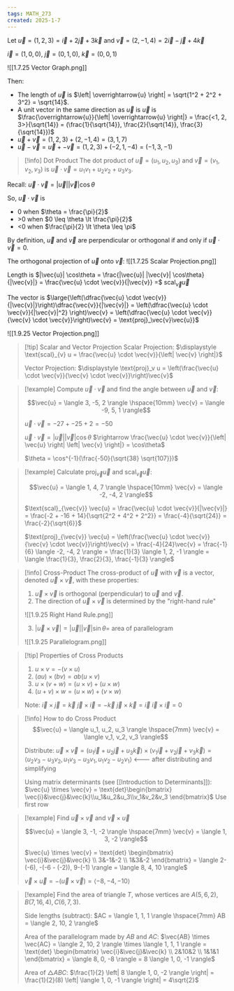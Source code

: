 ```yaml
---
tags: MATH_273
created: 2025-1-7
---
```


Let $\overrightarrow{u} = (1, 2, 3) = \overrightarrow{i} + 2\overrightarrow{j} + 3\overrightarrow{k}$ and $\overrightarrow{v} = (2, -1, 4) = 2\overrightarrow{i} - \overrightarrow{j} + 4\overrightarrow{k}$

$\overrightarrow{i} = (1, 0, 0)$, $\overrightarrow{j} = (0, 1, 0)$, $\overrightarrow{k} = (0, 0, 1)$

![[1.7.25 Vector Graph.png]]

Then:

- The length of $\overrightarrow{u}$ is $\left| \overrightarrow{u} \right| = \sqrt{1^2 + 2^2 + 3^2} = \sqrt{14}$.
- A unit vector in the same direction as $\overrightarrow{u}$ is $\overrightarrow{u}$ is $\frac{\overrightarrow{u}}{\left| \overrightarrow{u} \right|} = \frac{<1, 2, 3>}{\sqrt{14}} = (\frac{1}{\sqrt{14}}, \frac{2}{\sqrt{14}}, \frac{3}{\sqrt{14}})$
- $\overrightarrow{u} + \overrightarrow{v} = (1, 2, 3) + (2, -1, 4) = (3, 1, 7)$
- $\vec{u} - \vec{v} = \vec{u} + -\vec{v} = (1, 2, 3) + (-2, 1, -4) = (-1, 3, -1)$

> [!info] Dot Product
> The dot product of $\vec{u} = (u_1, u_2, u_3)$ and $\vec{v} = (v_1, v_2, v_3)$ is $\vec{u} \cdot \vec{v} = u_1v_1 + u_2v_2 + u_3v_3$.

Recall:
$\vec{u} \cdot \vec{v} = |\vec{u}| |\vec{v}| \cos\theta$

So, $\vec{u} \cdot \vec{v}$ is
- 0 when $\theta = \frac{\pi}{2}$
- \>0 when $0 \leq \theta \lt \frac{\pi}{2}$
- <0 when $\frac{\pi}{2} \lt \theta \leq \pi$

By definition, $\vec{u}$ and $\vec{v}$ are perpendicular or orthogonal if and only if $\vec{u} \cdot \vec{v} = 0$.

The orthogonal projection of $\vec{u}$ onto $\vec{v}$:
![[1.7.25 Scalar Projection.png]]

Length is $|\vec{u}| \cos\theta = \frac{|\vec{u}| |\vec{v}| \cos\theta}{|\vec{v}|} = \frac{\vec{u} \cdot \vec{v}}{|\vec{v}} =$ scal$_{\vec{v}} \vec{u}$

The vector is $\large{\left(\dfrac{\vec{u} \cdot \vec{v}}{|\vec{v}|}\right)\dfrac{\vec{v}}{|\vec{v}|} = \left(\dfrac{\vec{u} \cdot \vec{v}}{|\vec{v}|^2} \right)\vec{v} = \left(\dfrac{\vec{u} \cdot \vec{v}}{\vec{v} \cdot \vec{v}}\right)\vec{v} = \text{proj}_\vec{v}\vec{u}}$

![[1.9.25 Vector Projection.png]]

> [!tip] Scalar and Vector Projection
> Scalar Projection:
> $\displaystyle \text{scal}_{v} u = \frac{\vec{u} \cdot \vec{v}}{\left| \vec{v} \right|}$
> 
> Vector Projection:
> $\displaystyle \text{proj}_v u = \left(\frac{\vec{u} \cdot \vec{v}}{\vec{v} \cdot \vec{v}}\right)\vec{v}$

> [!example]
> Compute $\vec{u} \cdot \vec{v}$ and find the angle between $\vec{u}$ and $\vec{v}$:
> 
> $$\vec{u} = \langle 3, -5, 2 \rangle \hspace{10mm} \vec{v} = \langle -9, 5, 1 \rangle$$
> 
> $\vec{u} \cdot \vec{v} = -27 + -25 + 2 = -50$
> 
> $\vec{u} \cdot \vec{v} = |\vec{u}| |\vec{v}| \cos\theta$
> $\rightarrow \frac{\vec{u} \cdot \vec{v}}{\left| \vec{u} \right| \left| \vec{v} \right|} = \cos\theta$
> 
> $\theta = \cos^{-1}(\frac{-50}{\sqrt{38} \sqrt{107}})$

> [!example]
> Calculate $\text{proj}_{\vec{v}} \vec{u}$ and $\text{scal}_{\vec{v}} \vec{u}$:
> 
> $$\vec{u} = \langle 1, 4, 7 \rangle \hspace{10mm} \vec{v} = \langle -2, -4, 2 \rangle$$
> 
> $\text{scal}_{\vec{v}} \vec{u} = \frac{\vec{u} \cdot \vec{v}}{|\vec{v}|} = \frac{-2 + -16 + 14}{\sqrt{2^2 + 4^2 + 2^2}} = \frac{-4}{\sqrt{24}} = \frac{-2}{\sqrt{6}}$
> 
> $\text{proj}_{\vec{v}} \vec{u} = \left(\frac{\vec{u} \cdot \vec{v}}{\vec{v} \cdot \vec{v}}\right)\vec{v} = \frac{-4}{24}\vec{v} = \frac{-1}{6} \langle -2, -4, 2 \rangle = \frac{1}{3} \langle 1, 2, -1 \rangle = \langle \frac{1}{3}, \frac{2}{3}, \frac{-1}{3} \rangle$

> [!info] Cross-Product
> The cross-product of $\vec{u}$ with $\vec{v}$ is a vector, denoted $\vec{u} \times \vec{v}$, with these properties:
> 
> 1. $\vec{u} \times \vec{v}$ is orthogonal (perpendicular) to $\vec{u}$ and $\vec{v}$.
> 2. The direction of $\vec{u} \times \vec{v}$ is determined by the "right-hand rule"
> 
> ![[1.9.25 Right Hand Rule.png]]
> 
> 3. $\left| \vec{u} \times \vec{v} \right| = \left| \vec{u} \right| \left| \vec{v} \right| \sin\theta =$ area of parallelogram
> 
> ![[1.9.25 Parallelogram.png]]

> [!tip] Properties of Cross Products
> 1. $u \times v = -(v \times u)$
> 2. $(au) \times (bv) = ab(u \times v)$
> 3. $u \times (v + w) = (u \times v) + (u \times w)$
> 4. $(u + v) \times w = (u \times w) + (v \times w)$
> 
> Note:
> $\vec{i} \times \vec{j} = \vec{k}$
> $\vec{j} \times \vec{i} = -\vec{k}$
> $\vec{j} \times \vec{k} = \vec{i}$
> $\vec{i} \times \vec{i} = 0$

> [!info] How to do Cross Product
> $$\vec{u} = \langle u_1, u_2, u_3 \rangle \hspace{7mm} \vec{v} = \langle v_1, v_2, v_3 \rangle$$
> 
> Distribute:
> $\vec{u} \times \vec{v} = (u_1 \vec{i} + u_2\vec{j} + u_3\vec{k}) \times (v_1\vec{i} + v_2\vec{j} + v_3\vec{k}) = \langle u_2v_3 - u_3v_2, u_1v_3 - u_3v_1, u_1v_2 - u_2v_1 \rangle$ <--- after distributing and simplifying
> 
> Using matrix determinants (see [[Introduction to Determinants]]):
> $\vec{u} \times \vec{v} = \text{det}\begin{bmatrix} \vec{i}&\vec{j}&\vec{k}\\u_1&u_2&u_3\\v_1&v_2&v_3 \end{bmatrix}$
> Use first row

> [!example]
> Find $\vec{u} \times \vec{v}$ and $\vec{v} \times \vec{u}$
> 
> $$\vec{u} = \langle 3, -1, -2 \rangle \hspace{7mm} \vec{v} = \langle 1, 3, -2 \rangle$$
> 
> $\vec{u} \times \vec{v} = \text{det} \begin{bmatrix} \vec{i}&\vec{j}&\vec{k} \\ 3&-1&-2 \\ 1&3&-2 \end{bmatrix} = \langle 2-(-6), -(-6 - (-2)), 9-(-1) \rangle = \langle 8, 4, 10 \rangle$
> 
> $\vec{v} \times \vec{u} = -(\vec{u} \times \vec{v}) = \langle -8, -4, -10 \rangle$

> [!example]
> Find the area of triangle $T$, whose vertices are $A(5, 6, 2), B(7, 16, 4), C(6, 7, 3)$.
> 
> Side lengths (subtract):
> $AC = \langle 1, 1, 1 \rangle \hspace{7mm} AB = \langle 2, 10, 2 \rangle$
> 
> Area of the parallelogram made by $AB$ and $AC$:
> $\vec{AB} \times \vec{AC} = \langle 2, 10, 2 \rangle \times \langle 1, 1, 1 \rangle = \text{det} \begin{bmatrix} \vec{i}&\vec{j}&\vec{k} \\ 2&10&2 \\ 1&1&1 \end{bmatrix} = \langle 8, 0, -8 \rangle = 8 \langle 1, 0, -1 \rangle$
> 
> Area of $\triangle ABC$:
> $\frac{1}{2} \left| 8 \langle 1, 0, -2 \rangle \right| = \frac{1}{2}(8) \left| \langle 1, 0, -1 \rangle \right| = 4\sqrt{2}$